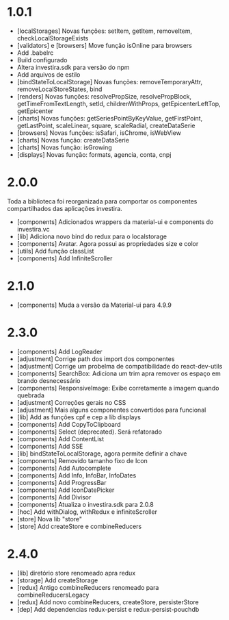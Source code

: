 # 1.0.1

-   [localStorages] Novas funções: setItem, getItem, removeItem, checkLocalStorageExists
-   [validators] e [browsers] Move função isOnline para browsers
-   Add .babelrc
-   Build configurado
-   Altera investira.sdk para versão do npm
-   Add arquivos de estilo
-   [bindStateToLocalStorage] Novas funções: removeTemporaryAttr, removeLocalStoreStates, bind
-   [renders] Novas funções: resolvePropSize, resolvePropBlock, getTimeFromTextLength, setId, childrenWithProps, getEpicenterLeftTop, getEpicenter
-   [charts] Novas funções: getSeriesPointByKeyValue, getFirstPoint, getLastPoint, scaleLinear, square, scaleRadial, createDataSerie
-   [browsers] Novas funções: isSafari, isChrome, isWebView
-   [charts] Novas função: createDataSerie
-   [charts] Novas função: isGrowing
-   [displays] Novas função: formats, agencia, conta, cnpj

# 2.0.0

Toda a biblioteca foi reorganizada para comportar os componentes compartilhados das aplicações investira.

-   [components] Adicionados wrappers da material-ui e components do investira.vc
-   [lib] Adiciona novo bind do redux para o localstorage
-   [components] Avatar. Agora possui as propriedades size e color
-   [utils] Add função classList
-   [components] Add InfiniteScroller

# 2.1.0

-   [components] Muda a versão da Material-ui para 4.9.9

# 2.3.0

-   [components] Add LogReader
-   [adjustment] Corrige path dos import dos componentes
-   [adjustment] Corrige um probelma de compatibilidade do react-dev-utils
-   [components] SearchBox: Adiciona um trim apra remover os espaço em brando desnecessário
-   [components] ResponsiveImage: Exibe corretamente a imagem quando quebrada
-   [adjustment] Correções gerais no CSS
-   [adjustment] Mais alguns componentes convertidos para funcional
-   [lib] Add as funções cpf e cep a lib displays
-   [components] Add CopyToClipboard
-   [components] Select (deprecated). Será refatorado
-   [components] Add ContentList
-   [components] Add SSE
-   [lib] bindStateToLocalStorage, agora permite definir a chave
-   [components] Removido tamanho fixo de Icon
-   [components] Add Autocomplete
-   [components] Add Info, InfoBar, InfoDates
-   [components] Add ProgressBar
-   [components] Add IconDatePicker
-   [components] Add Divisor
-   [components] Atualiza o investira.sdk para 2.0.8
-   [hoc] Add withDialog, withRedux e infiniteScroller
-   [store] Nova lib "store"
-   [store] Add createStore e combineReducers

# 2.4.0

-   [lib] diretório store renomeado apra redux
-   [storage] Add createStorage
-   [redux] Antigo combineReducers renomeado para combineReducersLegacy
-   [redux] Add novo combineReducers, createStore, persisterStore
-   [dep] Add dependencias redux-persist e redux-persist-pouchdb
